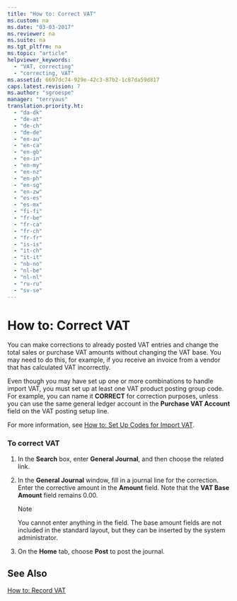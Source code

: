 ```yaml
---
title: "How to: Correct VAT"
ms.custom: na
ms.date: "03-03-2017"
ms.reviewer: na
ms.suite: na
ms.tgt_pltfrm: na
ms.topic: "article"
helpviewer_keywords: 
  - "VAT, correcting"
  - "correcting, VAT"
ms.assetid: 6697dc74-929e-42c3-87b2-1c87da59d817
caps.latest.revision: 7
ms.author: "sgroespe"
manager: "terryaus"
translation.priority.ht: 
  - "da-dk"
  - "de-at"
  - "de-ch"
  - "de-de"
  - "en-au"
  - "en-ca"
  - "en-gb"
  - "en-in"
  - "en-my"
  - "en-nz"
  - "en-ph"
  - "en-sg"
  - "en-zw"
  - "es-es"
  - "es-mx"
  - "fi-fi"
  - "fr-be"
  - "fr-ca"
  - "fr-ch"
  - "fr-fr"
  - "is-is"
  - "it-ch"
  - "it-it"
  - "nb-no"
  - "nl-be"
  - "nl-nl"
  - "ru-ru"
  - "sv-se"
---
```

# How to: Correct VAT
You can make corrections to already posted VAT entries and change the total sales or purchase VAT amounts without changing the VAT base. You may need to do this, for example, if you receive an invoice from a vendor that has calculated VAT incorrectly.  
  
 Even though you may have set up one or more combinations to handle import VAT, you must set up at least one VAT product posting group code. For example, you can name it **CORRECT** for correction purposes, unless you can use the same general ledger account in the **Purchase VAT Account** field on the VAT posting setup line.  
  
 For more information, see [How to: Set Up Codes for Import VAT](../Finance/how-to-set-up-codes-for-import-vat.md).  
  
### To correct VAT  
  
1.  In the **Search** box, enter **General Journal**, and then choose the related link.  
  
2.  In the **General Journal** window, fill in a journal line for the correction. Enter the corrective amount in the **Amount** field. Note that the **VAT Base Amount** field remains 0.00.  
  
    > [!NOTE]  
    >  You cannot enter anything in the field. The base amount fields are not included in the standard layout, but they can be inserted by the system administrator.  
  
3.  On the **Home** tab, choose **Post** to post the journal.  
  
## See Also  
 [How to: Record VAT](../Finance/how-to-record-vat.md)